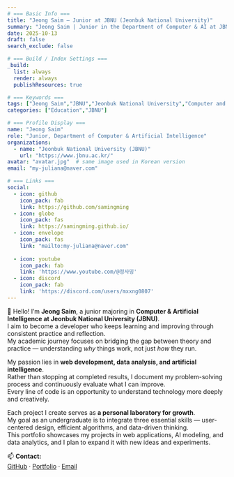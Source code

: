 ```yaml
---
# === Basic Info ===
title: "Jeong Saim — Junior at JBNU (Jeonbuk National University)"
summary: "Jeong Saim | Junior in the Department of Computer & AI at JBNU (Jeonbuk National University) — Portfolio of Web, Data, and AI Projects"
date: 2025-10-13
draft: false
search_exclude: false

# === Build / Index Settings ===
_build:
  list: always
  render: always
  publishResources: true

# === Keywords ===
tags: ["Jeong Saim","JBNU","Jeonbuk National University","Computer and AI","Portfolio"]
categories: ["Education","JBNU"]

# === Profile Display ===
name: "Jeong Saim"
role: "Junior, Department of Computer & Artificial Intelligence"
organizations:
  - name: "Jeonbuk National University (JBNU)"
    url: "https://www.jbnu.ac.kr/"
avatar: "avatar.jpg"  # same image used in Korean version
email: "my-juliana@naver.com"

# === Links ===
social:
  - icon: github
    icon_pack: fab
    link: https://github.com/samingming
  - icon: globe
    icon_pack: fas
    link: https://samingming.github.io/
  - icon: envelope
    icon_pack: fas
    link: "mailto:my-juliana@naver.com"
  
  - icon: youtube
    icon_pack: fab
    link: 'https://www.youtube.com/@정사밍'   
  - icon: discord
    icon_pack: fab
    link: 'https://discord.com/users/mxxng0807'    
---
```


👋 Hello! I’m **Jeong Saim**, a junior majoring in **Computer & Artificial Intelligence at Jeonbuk National University (JBNU)**.  
I aim to become a developer who keeps learning and improving through consistent practice and reflection.  
My academic journey focuses on bridging the gap between theory and practice — understanding *why* things work, not just *how* they run.  

My passion lies in **web development, data analysis, and artificial intelligence**.  
Rather than stopping at completed results, I document my problem-solving process and continuously evaluate what I can improve.  
Every line of code is an opportunity to understand technology more deeply and creatively.  

Each project I create serves as **a personal laboratory for growth**.  
My goal as an undergraduate is to integrate three essential skills — user-centered design, efficient algorithms, and data-driven thinking.  
This portfolio showcases my projects in web applications, AI modeling, and data analytics, and I plan to expand it with new ideas and experiments.  

📫 **Contact:**  
[GitHub](https://github.com/samingming) · [Portfolio](https://samingming.github.io/en/) · [Email](mailto:kakmsya66@gmail.com)
